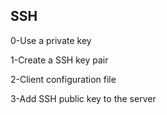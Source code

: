 ## SSH  
  
0-Use a private key  
  
1-Create a SSH key pair   
  
2-Client configuration file  
  
3-Add SSH public key to the server  
